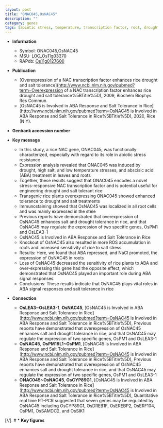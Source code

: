 ```yaml
---
layout: post
title: "ONAC045,OsNAC45"
description: ""
category: genes
tags: [abiotic stress, temperature, transcription factor, root, drought, salt, tolerance,  ABA , drought tolerance, salt tolerance, salt stress, stress, ABA]
---
```


* **Information**  
    + Symbol: ONAC045,OsNAC45  
    + MSU: [LOC_Os11g03370](http://rice.uga.edu/cgi-bin/ORF_infopage.cgi?orf=LOC_Os11g03370)  
    + RAPdb: [Os11g0127600](https://rapdb.dna.affrc.go.jp/locus/?name=Os11g0127600)  

* **Publication**  
    + [Overexpression of a NAC transcription factor enhances rice drought and salt tolerance](http://www.ncbi.nlm.nih.gov/pubmed?term=Overexpression of a NAC transcription factor enhances rice drought and salt tolerance%5BTitle%5D), 2009, Biochem Biophys Res Commun.
    + [OsNAC45 is Involved in ABA Response and Salt Tolerance in Rice](http://www.ncbi.nlm.nih.gov/pubmed?term=OsNAC45 is Involved in ABA Response and Salt Tolerance in Rice%5BTitle%5D), 2020, Rice (N Y).

* **Genbank accession number**  

* **Key message**  
    + In this study, a rice NAC gene, ONAC045, was functionally characterized, especially with regard to its role in abiotic stress resistance
    + Expression analysis revealed that ONAC045 was induced by drought, high salt, and low temperature stresses, and abscisic acid (ABA) treatment in leaves and roots
    + Together, these results suggest that ONAC045 encodes a novel stress-responsive NAC transcription factor and is potential useful for engineering drought and salt tolerant rice
    + Transgenic rice plants overexpressing ONAC045 showed enhanced tolerance to drought and salt treatments
    + Immunostaining showed that OsNAC45 was localized in all root cells and was mainly expressed in the stele
    + Previous reports have demonstrated that overexpression of OsNAC45 enhances salt and drought tolerance in rice, and that OsNAC45 may regulate the expression of two specific genes, OsPM1 and OsLEA3-1
    + OsNAC45 is Involved in ABA Response and Salt Tolerance in Rice
    + Knockout of OsNAC45 also resulted in more ROS accumulation in roots and increased sensitivity of rice to salt stress
    + Results: Here, we found that ABA repressed, and NaCl promoted, the expression of OsNAC45 in roots
    + Loss of OsNAC45 decreased the sensitivity of rice plants to ABA and over-expressing this gene had the opposite effect, which demonstrated that OsNAC45 played an important role during ABA signal responses
    + Conclusions: These results indicate that OsNAC45 plays vital roles in ABA signal responses and salt tolerance in rice

* **Connection**  
    + __OsLEA3~OsLEA3-1__, __OsNAC45__, [OsNAC45 is Involved in ABA Response and Salt Tolerance in Rice](http://www.ncbi.nlm.nih.gov/pubmed?term=OsNAC45 is Involved in ABA Response and Salt Tolerance in Rice%5BTitle%5D), Previous reports have demonstrated that overexpression of OsNAC45 enhances salt and drought tolerance in rice, and that OsNAC45 may regulate the expression of two specific genes, OsPM1 and OsLEA3-1
    + __OsNAC45__, __OsPM19L1~OsPM1__, [OsNAC45 is Involved in ABA Response and Salt Tolerance in Rice](http://www.ncbi.nlm.nih.gov/pubmed?term=OsNAC45 is Involved in ABA Response and Salt Tolerance in Rice%5BTitle%5D), Previous reports have demonstrated that overexpression of OsNAC45 enhances salt and drought tolerance in rice, and that OsNAC45 may regulate the expression of two specific genes, OsPM1 and OsLEA3-1
    + __ONAC045~OsNAC45__, __OsCYP89G1__, [OsNAC45 is Involved in ABA Response and Salt Tolerance in Rice](http://www.ncbi.nlm.nih.gov/pubmed?term=OsNAC45 is Involved in ABA Response and Salt Tolerance in Rice%5BTitle%5D), Quantitative real time RT-PCR suggested that seven genes may be regulated by OsNAC45 including OsCYP89G1, OsDREB1F, OsEREBP2, OsERF104, OsPM1, OsSAMDC2, and OsSIK1

[//]: # * **Key figures**  


